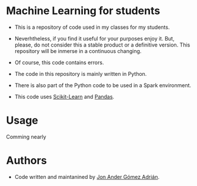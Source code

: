 # Machine Learning for students

* This is a repository of code used in my classes for my students.

* Neverhtheless,  if you find it useful for your purposes enjoy it.
 But, please, do not consider this a stable product or a definitive
 version. This repository will be inmerse in a continuous changing.

* Of course, this code contains errors.

* The code in this repository is mainly written in Python.

* There is also part of the Python code to be used in a Spark environment.

* This code uses [Scikit-Learn](http://scikit-learn.org/) and [Pandas](http://pandas.pydata.org/).

# Usage 

Comming nearly

# Authors

* Code written and maintanined by [Jon Ander Gómez Adrián](http://www.dsic.upv.es/~jon).

